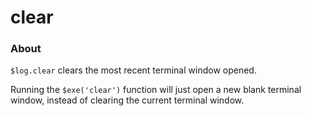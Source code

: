 # clear

### About

`$log.clear` clears the most recent terminal window opened.

Running the `$exe('clear')` function will just open a new blank terminal window, instead of clearing the current terminal window.
